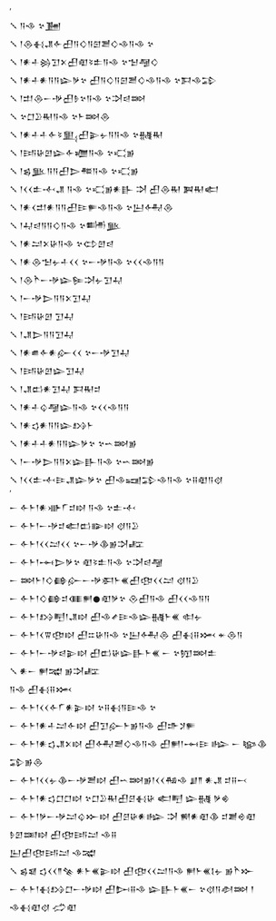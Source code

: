 <div class='block'>
<div class='line'>′</div>
<div class='line'>𒑳 𒀀𒈾 𒆳𒂞</div>
<div class='line'>𒑳 𒁹𒁲𒈬𒂗𒅆𒌷𒀀𒄭𒀀𒇉𒍪𒄭𒈾𒀀𒈾 𒆳</div>
<div class='line'>𒑳 𒁹𒀭𒈦𒄒𒋛𒉽𒌷𒊏𒂟𒉺𒀀𒈾 𒆳𒈠𒆷𒄭</div>
<div class='line'>𒑳 𒁹𒀭𒈦𒀭𒀀𒀀𒇽𒃻𒆳 𒌷𒀀𒄭𒀀𒇉𒍪𒄭𒈾𒀀𒈾 𒆳𒁕𒈾𒁉</div>
<div class='line'>𒑳 𒁹𒄥𒁲𒀸𒋩𒌷𒊩𒆳𒀀𒈾 𒆳𒋫𒁀𒇷</div>
<div class='line'>𒑳 𒆳𒆸𒊒𒊑𒀀𒈾 𒆳𒈨𒇷𒁲</div>
<div class='line'>𒑳 𒁹𒀭𒈦𒈦𒅆𒂟𒅅𒌷𒉌𒉡𒀀𒀀𒈾 𒆳𒉆𒊑</div>
<div class='line'>𒑳 𒁹𒅀𒄩𒇻𒇽𒅆𒁾𒀀𒈾 𒆳𒄣𒂊</div>
<div class='line'>𒑳 𒁹𒌗𒆥𒀀𒀀𒌷𒆕𒍣𒀀𒈾 𒆳𒄣𒂊</div>
<div class='line'>𒑳 𒁹𒌋𒌋𒉺𒋾𒂗 𒀀𒈾 𒆳𒄣𒂊𒀭𒃲 𒋫 𒌷𒁲𒊑 𒀉𒊑𒅗</div>
<div class='line'>𒑳 𒁹𒀭𒌋𒄥𒀭𒀀𒀀𒌷𒄿𒊓𒈾𒀀𒈾 𒆳𒌨𒅈𒁲</div>
<div class='line'>𒑳 𒁹𒄷𒁀𒀀𒀀𒄭𒀀𒈾 𒆳𒌦𒆥</div>
<div class='line'>𒑳 𒁹𒀭𒁺𒉽𒄩𒀀𒈾 𒆳𒌌𒇻𒁀</div>
<div class='line'>𒑳 𒁹𒀭𒁲𒈠𒉡𒈦𒌋𒌋 𒆳𒀸𒋩𒀀𒈾 𒆳𒌋𒌋𒈾𒀀𒀀</div>
<div class='line'>𒑳 𒁹𒁲𒋻𒀸𒋩𒇽𒌉𒋫𒉡𒋛𒄷</div>
<div class='line'>𒑳 𒁹𒀸𒋩𒆕𒀀𒀀𒉽𒋛𒄷</div>
<div class='line'>𒑳 𒁹𒅀𒄩𒇻 𒋛𒄷</div>
<div class='line'>𒑳 𒁹𒂗𒆕𒀀𒀀𒋛𒄷</div>
<div class='line'>𒑳 𒁹𒀭𒌑𒅆𒀭𒅎𒌋𒌋 𒆳𒀸𒋩𒋛𒄷</div>
<div class='line'>𒑳 𒁹𒅀𒄩𒇻𒇽𒋛𒄷</div>
<div class='line'>𒑳 𒁹𒂗𒆗𒀭𒋛𒄷 𒁕𒊑𒄑</div>
<div class='line'>𒑳 𒁹𒀭𒈦𒌒𒆷𒇽𒀀𒈾 𒆳𒌋𒌋𒈾𒀀𒀀</div>
<div class='line'>𒑳 𒁹𒀭𒌓𒀭𒀀𒀀𒇽𒋳𒈨</div>
<div class='line'>𒑳 𒁹𒀭𒈦𒈦𒀭𒀀𒀀𒇽𒃻𒆳 𒆳𒌀𒇷𒂊</div>
<div class='line'>𒑳 𒁹𒀸𒋩𒆕𒀀𒀀𒉽𒇽𒃲𒀀𒈾 𒆳𒌀𒇷𒂊</div>
<div class='line'>𒑳 𒁹𒌋𒌋𒉺𒋾𒄿𒂗𒇽𒃻𒆳 𒌷𒈾𒍢𒁉𒈾𒀀𒈾 𒆳𒍝𒊏𒀀𒋼</div>
<div class='line'>′</div>
<div class='line'>𒀸 𒅆𒈨𒁹𒀭𒀝𒇲𒄑𒊭 𒀀𒈾 𒆳𒉺𒋾</div>
<div class='line'>𒀸 𒅆𒈨𒁹𒀸𒋩𒄑𒅗𒆗𒅔𒊭 𒋼𒀀𒊒</div>
<div class='line'>𒀸 𒅆𒈨𒁹𒌋𒌋𒁺𒌋𒌋 𒆳𒀸𒋩𒆠𒂊𒋫𒊐</div>
<div class='line'>𒀸 𒅆𒈨𒁹𒆰𒆕𒃻𒆳 𒊏𒂟𒉺𒀀𒈾 𒆳𒋫𒁀𒆷</div>
<div class='line'>𒀸 𒇷𒈨𒁹𒄭𒂵𒅎𒀸𒋩𒀳𒈨𒌍𒌷𒂦𒌋𒌋𒁺 𒋼𒀀𒊒</div>
<div class='line'>𒀸 𒅆𒈨𒁹𒄭𒂵𒄑𒈪𒂍𒊹𒊏𒃻𒆳 𒊮𒌷𒀀𒈾 𒌷𒌋𒌋𒈾𒀀𒀀</div>
<div class='line'>𒀸 𒅆𒈨𒁹𒋳𒋃𒁹𒂗𒊭 𒌷𒈾𒍦𒄿𒈾𒇽𒉆𒈨𒌍 𒊕𒉡</div>
<div class='line'>𒀸 𒅆𒈨𒁹𒌋𒐊𒂦𒊭 𒌷𒇹𒄩𒀀𒈾 𒆳𒌨𒅈𒁲 𒌷𒈬𒍝𒈲 𒄬𒁲𒀀</div>
<div class='line'>𒀸 𒅆𒈨𒁹𒀸𒋩𒁀𒉌𒊭 𒌷𒆗𒄩𒇽𒃲𒈨𒌍 𒀸 𒆳𒂖𒇷𒉺</div>
<div class='line'>𒑳 𒀭𒀸 𒂍𒉋 𒂊𒋫𒊐</div>
<div class='line'>𒀀𒈾 𒌷𒈬𒍝𒈲</div>
<div class='line'>𒀸 𒅆𒈨𒁹𒌋𒌋𒅆𒇲𒀭𒉌𒊭 𒆳𒍝𒈬𒀀𒄿𒈾 𒆳</div>
<div class='line'>𒀸 𒅆𒈨𒁹𒀭𒈦𒁺𒅆𒊭 𒌷𒋛𒅎𒈨𒂊𒀀𒈾 𒌷𒈥𒋡𒊓</div>
<div class='line'>𒀸 𒅆𒈨𒁹𒀭𒌓𒂗𒉽𒊭 𒌷𒅈𒍪𒄭𒈾𒀀𒈾 𒌷𒂍𒁹𒆰𒄿 𒈗 𒀸 𒆧𒆠 𒁉𒂊𒁲</div>
<div class='line'>𒀸 𒅆𒈨𒁹𒌋𒌋𒉡𒆠𒀸𒋩𒍪𒊭 𒌷𒌀𒇷𒂊𒁹𒌋𒌋𒄀𒈾 𒋗𒈫 𒀭𒂗 𒄑𒍝𒁁</div>
<div class='line'>𒀸 𒅆𒈨𒁹𒀭𒌓𒆸𒆸𒊭 𒆳𒆸𒊒𒊑𒌷𒆪𒈬𒄩 𒅗𒋃 𒇽𒉆 𒃻𒄯</div>
<div class='line'>𒀸 𒅆𒈨𒁹𒃻𒀸𒋩𒁺𒌒𒁍𒊭 𒌷𒆪𒄩𒀭𒈗 𒋫 𒆍𒀭𒊏𒆠 𒄑𒋢𒄴𒊏</div>
<div class='line'>𒊩𒇻𒌅𒊭 𒌷𒂦𒅀𒁺 𒈾𒍝</div>
<div class='line'>𒌨𒌷𒂦𒅀𒁺 𒈾𒉋</div>
<div class='line'>𒑳 𒌗𒇯 𒌓𒌋𒌋𒈫𒆚 𒀭𒈨𒌍𒉌𒊭 𒌷𒂦𒌋𒌋𒁺𒀀𒈾 𒂍𒈨𒌍𒋙𒉡 𒂊𒋻𒁍</div>
<div class='line'>𒀸 𒅆𒈨𒁹𒈬𒋳𒆸𒀸𒋩𒊭 𒌷𒄖𒍝𒈾 𒇽𒃲𒈨𒌍𒀸 𒆳𒋼𒀀𒀠𒇷 𒑰</div>
<div class='line'>𒈾𒈬𒊏𒋼 𒈤𒊏</div>
</div>